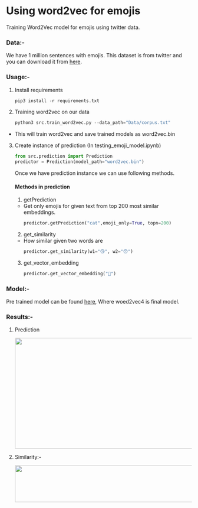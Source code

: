 # Using word2vec for emojis
Training Word2Vec model for emojis using twitter data.

### Data:-
We have 1 million sentences with emojis. This dataset is from twitter and you can download it from [here](https://github.com/AdiShirsath/Machine-Learning-Notes/tree/main/NLP/word2vec/word2vec_emoji/Data).

### Usage:- 

1. Install requirements
    ```python
    pip3 install -r requirements.txt
    ```

2. Training word2vec on our data
    ```python
    python3 src.train_word2vec.py --data_path="Data/corpus.txt"
    ```
* This will train word2vec and save trained models as word2vec.bin

3. Create instance of prediction (In testing_emoji_model.ipynb)
    ```python
    from src.prediction import Prediction
    predictor = Prediction(model_path="word2vec.bin")
    ```
    Once we have prediction instance we can use following methods.
    #### Methods in prediction

    1. getPrediction 
    * Get only emojis for given text from top 200 most similar embeddings.
      ```python
      predictor.getPrediction("cat",emoji_only=True, topn=200)
      ```
    2. get_similarity
    * How similar given two words are
      ```python
      predictor.get_similarity(w1="😘", w2="😙")
      ```
    3. get_vector_embedding
        ```python
        predictor.get_vector_embedding("🐰")
        ```

### Model:-
Pre trained model can be found [here](https://drive.google.com/drive/folders/1-8zMyK-xHlf5-siX1ta3WCxJ2lTG8ev2?usp=sharing), Where woed2vec4 is final model.

### Results:-
1. Prediction

    <img src="https://user-images.githubusercontent.com/75840165/133033855-74d460c8-4c39-45ac-b216-5e1e6f6f4257.png" height=300 width=500 />

2. Similarity:-

    <img src="https://user-images.githubusercontent.com/75840165/133034111-cec6faa6-314f-46fe-b2c8-830f27ea4d76.png" height=100 width=500 />


